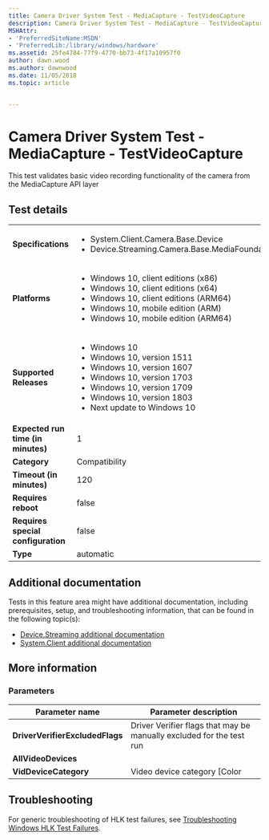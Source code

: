 ```yaml
---
title: Camera Driver System Test - MediaCapture - TestVideoCapture
description: Camera Driver System Test - MediaCapture - TestVideoCapture
MSHAttr:
- 'PreferredSiteName:MSDN'
- 'PreferredLib:/library/windows/hardware'
ms.assetid: 25fe4784-77f9-4770-bb73-4f17a10957f0
author: dawn.wood
ms.author: dawnwood
ms.date: 11/05/2018
ms.topic: article


---
```


# <span id="p_hlk_test.bae2c575-fb0f-4e0e-9c27-e5126e1b34e8"></span>Camera Driver System Test - MediaCapture - TestVideoCapture


This test validates basic video recording functionality of the camera from the MediaCapture API layer

## Test details

|||
|---|---|
| **Specifications**  | <ul><li>System.Client.Camera.Base.Device</li><li>Device.Streaming.Camera.Base.MediaFoundation</li></ul> |  
| **Platforms**   | <ul><li>Windows 10, client editions (x86)</li><li>Windows 10, client editions (x64)</li><li>Windows 10, client editions (ARM64)</li><li>Windows 10, mobile edition (ARM)</li><li>Windows 10, mobile edition (ARM64)</li></ul> |
| **Supported Releases** | <ul><li>Windows 10</li><li>Windows 10, version 1511</li><li>Windows 10, version 1607</li><li>Windows 10, version 1703</li><li>Windows 10, version 1709</li><li>Windows 10, version 1803</li><li>Next update to Windows 10</li></ul> |
|**Expected run time (in minutes)**| 1 |
|**Category**| Compatibility |
|**Timeout (in minutes)**| 120 |
|**Requires reboot**| false |
|**Requires special configuration**| false |
|**Type**| automatic |



## <span id="Additional_documentation"></span><span id="additional_documentation"></span><span id="ADDITIONAL_DOCUMENTATION"></span>Additional documentation


Tests in this feature area might have additional documentation, including prerequisites, setup, and troubleshooting information, that can be found in the following topic\(s\):
- [Device.Streaming additional documentation](device-streaming-additional-documentation.md)
- [System.Client additional documentation](system-client-additional-documentation.md)

## <span id="More_information"></span><span id="more_information"></span><span id="MORE_INFORMATION"></span>More information


### <span id="Parameters"></span><span id="parameters"></span><span id="PARAMETERS"></span>Parameters

|         Parameter name          |                        Parameter description                         |
|---------------------------------|----------------------------------------------------------------------|
| **DriverVerifierExcludedFlags** | Driver Verifier flags that may be manually excluded for the test run |
|       **AllVideoDevices**       |                                                                      |
|      **VidDeviceCategory**      |                    Video device category \[Color                     |

## <span id="Troubleshooting"></span><span id="troubleshooting"></span><span id="TROUBLESHOOTING"></span>Troubleshooting


For generic troubleshooting of HLK test failures, see [Troubleshooting Windows HLK Test Failures](../user/troubleshooting-windows-hlk-test-failures.md).










